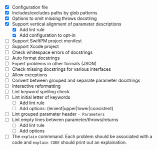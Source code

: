 - [x] Configuration file
- [x] Includes/excludes paths by glob patterns
- [x] Options to omit missing throws docstring
- [x] Support vertical alignment of parameter descriptions
    - [x] Add lint rule
    - [x] Add configuration to opt-in
- [ ] Support SwiftPM project menifest
- [ ] Support Xcode project
- [ ] Check whitespace errors of docstrings
- [ ] Auto format docstrings
- [ ] Expert problems in other formats (JSON)
- [ ] Check missing docstrings for various interfaces
- [ ] Allow exceptions
- [ ] Convert between grouped and separate parameter docstrings
- [ ] Interactive reformatting
- [ ] Lint keyword spelling check
- [ ] Lint initial letter of keywords
    - [ ] Add lint rule
    - [ ] Add options: (lenient|upper|lower|consistent)
- [ ] Lint grouped parameter header `- Parameters`
- [ ] Lint empty lines between parameter/throws/returns
    - [ ] Add lint rule
    - [ ] Add options
- [ ] The `explain` commmand. Each problem should be associated with a code and `explain CODE` should print
      out an explaination.
